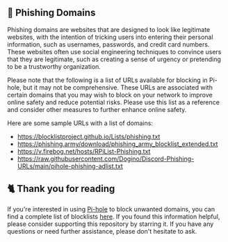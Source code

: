 ## 🎣 Phishing Domains
Phishing domains are websites that are designed to look like legitimate websites, with the intention of tricking users into entering their personal information, such as usernames, passwords, and credit card numbers.
These websites often use social engineering techniques to convince users that they are legitimate, such as creating a sense of urgency or pretending to be a trustworthy organization.

Please note that the following is a list of URLs available for blocking in Pi-hole, but it may not be comprehensive.
These URLs are associated with certain domains that you may wish to block on your network to improve online safety and reduce potential risks.
Please use this list as a reference and consider other measures to further enhance online safety.

Here are some sample URLs with a list of domains:
- https://blocklistproject.github.io/Lists/phishing.txt
- https://phishing.army/download/phishing_army_blocklist_extended.txt
- https://v.firebog.net/hosts/RPiList-Phishing.txt
- https://raw.githubusercontent.com/Dogino/Discord-Phishing-URLs/main/pihole-phishing-adlist.txt

## 🐈 Thank you for reading
If you're interested in using [Pi-hole](../What%20is%20Pi-hole.md) to block unwanted domains, you can find a complete list of blocklists [here](../../List.md).
If you found this information helpful, please consider supporting this repository by starring it.
If you have any questions or need further assistance, please don't hesitate to ask.